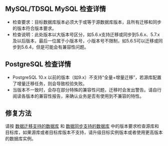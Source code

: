 
## MySQL/TDSQL MySQL 检查详情 
- 检查要求：目标数据库版本必须大于或等于源数据库版本，且所有迁移和同步的版本符合版本要求。
- 检查说明：此处版本以大版本号区分，如5.6.x支持迁移或同步到5.6.x、5.7.x及以后版本，最后一位属于小版本号，小版本号不限制，如5.6.5可以迁移或同步到5.6.4，但是可能会有兼容性问题。

## PostgreSQL 检查详情
- PostgreSQL 10.x 以前的版本（如9.x）不支持“全量+增量迁移”，若源库配置了增量迁移任务，则会导致校验失败。
- 当版本不一致时，会存在部分特殊的兼容性问题，迁移时会发出警告。请自行阅读各版本的兼容性报告，来确认业务是否有使用到不兼容的特性。

## 修复方法
请按 [数据迁移支持的数据库](https://cloud.tencent.com/document/product/571/58686) 和 [数据同步支持的数据库](https://cloud.tencent.com/document/product/571/58672) 中的版本要求检查源库和目标库，如果源库或者目标库版本不支持，请升级目标实例版本或者使用更高版本的数据库实例。


